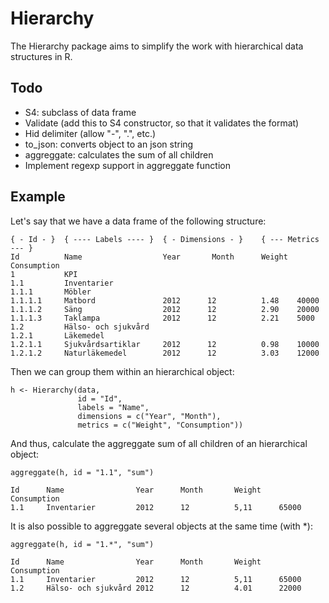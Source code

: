 Hierarchy
=========

The Hierarchy package aims to simplify the work with hierarchical data structures in R.

## Todo

- S4: subclass of data frame
- Validate (add this to S4 constructor, so that it validates the format)
- Hid delimiter (allow "-", ".", etc.)
- to_json: converts object to an json string
- aggreggate: calculates the sum of all children
- Implement regexp support in aggreggate function


## Example

Let's say that we have a data frame of the following structure:

    { - Id - }  { ---- Labels ---- }  { - Dimensions - }    { --- Metrics --- }
    Id          Name                  Year       Month      Weight  Consumption
    1           KPI                   
    1.1         Inventarier          
    1.1.1       Möbler               
    1.1.1.1     Matbord               2012      12          1.48    40000
    1.1.1.2     Säng                  2012      12          2.90    20000
    1.1.1.3     Taklampa              2012      12          2.21    5000
    1.2         Hälso- och sjukvård  
    1.2.1       Läkemedel             
    1.2.1.1     Sjukvårdsartiklar     2012      12          0.98    10000
    1.2.1.2     Naturläkemedel        2012      12          3.03    12000


Then we can group them within an hierarchical object:

    h <- Hierarchy(data, 
                   id = "Id",
                   labels = "Name",
                   dimensions = c("Year", "Month"), 
                   metrics = c("Weight", "Consumption"))


And thus, calculate the aggreggate sum of all children of an hierarchical object:

    aggreggate(h, id = "1.1", "sum")
    
    Id      Name                Year      Month       Weight    Consumption
    1.1     Inventarier         2012      12          5,11      65000
    
It is also possible to aggreggate several objects at the same time (with *):

    aggreggate(h, id = "1.*", "sum")
    
    Id      Name                Year      Month       Weight    Consumption
    1.1     Inventarier         2012      12          5,11      65000
    1.2     Hälso- och sjukvård 2012      12          4.01      22000
    
    
